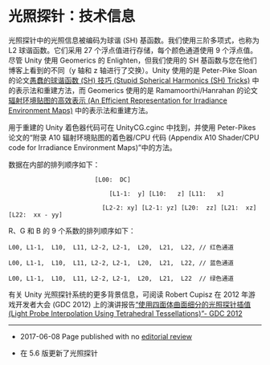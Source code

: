 # 光照探针：技术信息

光照探针中的光照信息被编码为球谐 (SH) 基函数。我们使用三阶多项式，也称为 L2 球谐函数。它们采用 27 个浮点值进行存储，每个颜色通道使用 9 个浮点值。尽管 Unity 使用 Geomerics 的 Enlighten，但我们使用的 SH 基函数与您在他们博客上看到的不同（y 轴和 z 轴进行了交换）。Unity 使用的是 Peter-Pike Sloan 的论文[愚蠢的球谐函数 (SH) 技巧 (Stupid Spherical Harmonics (SH) Tricks)](http://www.ppsloan.org/publications/StupidSH36.pdf) 中的表示法和重建方法，而 Geomerics 使用的是 Ramamoorthi/Hanrahan 的论文[辐射环境贴图的高效表示 (An Efficient Representation for Irradiance Environment Maps)](http://cseweb.ucsd.edu/~ravir/papers/envmap/envmap.pdf) 中的表示法和重建方法。

用于重建的 Unity 着色器代码可在 UnityCG.cginc 中找到，并使用 Peter-Pikes 论文的“附录 A10 辐射环境贴图的着色器/CPU 代码 (Appendix A10 Shader/CPU code for Irradiance Environment Maps)”中的方法。

数据在内部的排列顺序如下：

```
                    	[L00:  DC]

                    		[L1-1:  y] [L10:   z] [L11:   x]

                    	  [L2-2: xy] [L2-1: yz] [L20:  zz] [L21:  xz]  [L22:  xx - yy]
```
 

R、G 和 B 的 9 个系数的排列顺序如下：

```
L00, L1-1,  L10,  L11, L2-2, L2-1,  L20,  L21,  L22, // 红色通道

L00, L1-1,  L10,  L11, L2-2, L2-1,  L20,  L21,  L22, // 蓝色通道

L00, L1-1,  L10,  L11, L2-2, L2-1,  L20,  L21,  L22  // 绿色通道
```

有关 Unity 光照探针系统的更多背景信息，可阅读 Robert Cupisz 在 2012 年游戏开发者大会 (GDC 2012) 上的演讲报告[“使用四面体曲面细分的光照探针插值 (Light Probe Interpolation Using Tetrahedral Tessellations)”- GDC 2012](http://gdcvault.com/play/1015312/Light-Probe-Interpolation-Using-Tetrahedral)

---

* <span class="page-edit"> 2017-06-08  Page published with no [editorial review](DocumentationEditorialReview.html)
</span>

* <span class="page-history">在 5.6 版更新了光照探针</span>
